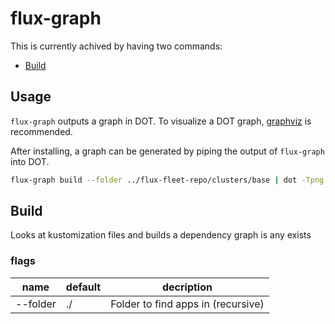 # flux-graph

This is currently achived by having two commands:

* [Build](#Build)

## Usage

`flux-graph` outputs a graph in DOT. To visualize a DOT graph, [graphviz](https://graphviz.gitlab.io/download/) is recommended.

After installing, a graph can be generated by piping the output of `flux-graph` into DOT.

```bash
flux-graph build --folder ../flux-fleet-repo/clusters/base | dot -Tpng > graph.png
```

## Build

Looks at kustomization files and builds a dependency graph is any exists

### flags

| name | default | decription |
|------|---------|------------|
| --folder | ./ | Folder to find apps in (recursive) |
